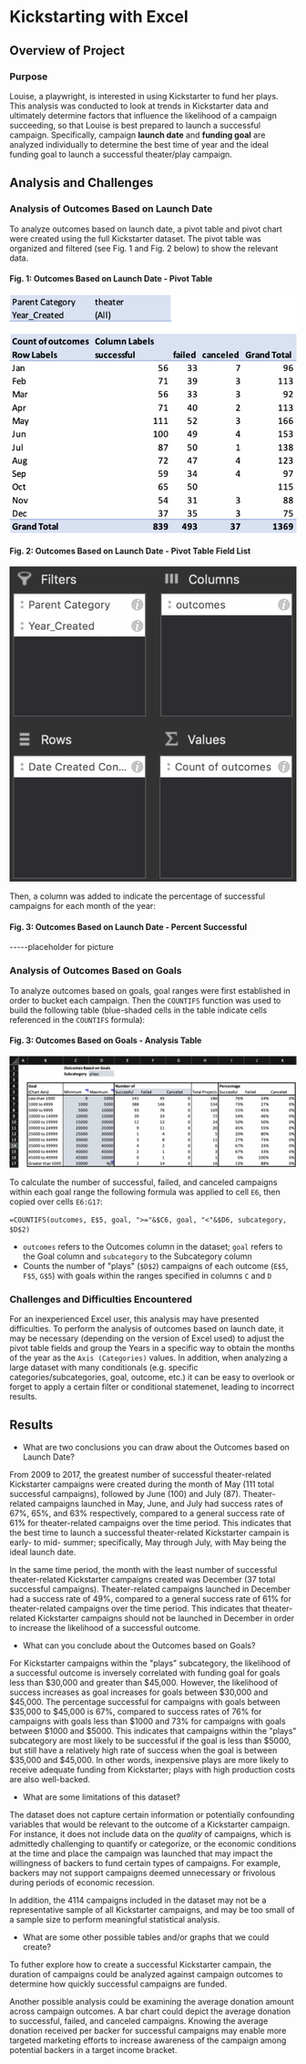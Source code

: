 # Kickstarting with Excel

## Overview of Project

### Purpose

Louise, a playwright, is interested in using Kickstarter to fund her plays. This analysis was conducted to look at trends in Kickstarter data and ultimately determine factors that influence the likelihood of a campaign succeeding, so that Louise is best prepared to launch a successful campaign. Specifically, campaign **launch date** and **funding goal** are analyzed individually to determine the best time of year and the ideal funding goal to launch a successful theater/play campaign.

## Analysis and Challenges

### Analysis of Outcomes Based on Launch Date

To analyze outcomes based on launch date, a pivot table and pivot chart were created using the full Kickstarter dataset. The pivot table was organized and filtered (see Fig. 1 and Fig. 2 below) to show the relevant data.

#### Fig. 1: Outcomes Based on Launch Date - Pivot Table

![Outcomes Based on Launch Date: Pivot Table](https://github.com/amberteets/kickstarter-analysis/blob/main/Analysis_Screenshots/Outcomes_vs_Launch_pivot.png)

#### Fig. 2: Outcomes Based on Launch Date - Pivot Table Field List

![Outcomes Based on Launch Date: Pivot Table Field List](https://github.com/amberteets/kickstarter-analysis/blob/main/Analysis_Screenshots/Outcomes_vs_Launch_pivot_fields.png)

Then, a column was added to indicate the percentage of successful campaigns for each month of the year:

#### Fig. 3: Outcomes Based on Launch Date - Percent Successful

-----placeholder for picture

### Analysis of Outcomes Based on Goals

To analyze outcomes based on goals, goal ranges were first established in order to bucket each campaign. Then the `COUNTIFS` function was used to build the following table (blue-shaded cells in the table indicate cells referenced in the `COUNTIFS` formula):

#### Fig. 3: Outcomes Based on Goals - Analysis Table

![Outcomes Based on Goals: Table](https://github.com/amberteets/kickstarter-analysis/blob/main/Analysis_Screenshots/Outcomes_vs_Goal_Full.png)

To calculate the number of successful, failed, and canceled campaigns within each goal range the following formula was applied to cell `E6`, then copied over cells `E6:G17`:

`=COUNTIFS(outcomes, E$5, goal, ">="&$C6, goal, "<"&$D6, subcategory, $D$2)`
* `outcomes` refers to the Outcomes column in the dataset; `goal` refers to the Goal column and `subcategory` to the Subcategory column
* Counts the number of "plays" (`$D$2`) campaigns of each outcome (`E$5`, `F$5`, `G$5`) with goals within the ranges specified in columns `C` and `D`

### Challenges and Difficulties Encountered

For an inexperienced Excel user, this analysis may have presented difficulties. To perform the analysis of outcomes based on launch date, it may be necessary (depending on the version of Excel used) to adjust the pivot table fields and group the Years in a specific way to obtain the months of the year as the `Axis (Categories)` values. In addition, when analyzing a large dataset with many conditionals (e.g. specific categories/subcategories, goal, outcome, etc.) it can be easy to overlook or forget to apply a certain filter or conditional statemenet, leading to incorrect results. 

## Results

- What are two conclusions you can draw about the Outcomes based on Launch Date?

From 2009 to 2017, the greatest number of successful theater-related Kickstarter campaigns were created during the month of May (111 total successful campaigns), followed by June (100) and July (87). Theater-related campaigns launched in May, June, and July had success rates of 67%, 65%, and 63% respectively, compared to a general success rate of 61% for theater-related campaigns over the time period. This indicates that the best time to launch a successful theater-related Kickstarter campain is early- to mid- summer; specifically, May through July, with May being the ideal launch date.

In the same time period, the month with the least number of successful theater-related Kickstarter campaigns created was December (37 total successful campaigns). Theater-related campaigns launched in December had a success rate of 49%, compared to a general success rate of 61% for theater-related campaigns over the time period. This indicates that theater-related Kickstarter campaigns should not be launched in December in order to increase the likelihood of a successful outcome.

- What can you conclude about the Outcomes based on Goals?

For Kickstarter campaigns within the "plays" subcategory, the likelihood of a successful outcome is inversely correlated with funding goal for goals less than $30,000 and greater than $45,000. However, the likelihood of success increases as goal increases for goals between $30,000 and $45,000. The percentage successful for campaigns with goals between $35,000 to $45,000 is 67%, compared to success rates of 76% for campaigns with goals less than $1000 and 73% for campaigns with goals between $1000 and $5000. This indicates that campaigns within the "plays" subcategory are most likely to be successful if the goal is less than $5000, but still have a relatively high rate of success when the goal is between $35,000 and $45,000. In other words, inexpensive plays are more likely to receive adequate funding from Kickstarter; plays with high production costs are also well-backed.

- What are some limitations of this dataset?

The dataset does not capture certain information or potentially confounding variables that would be relevant to the outcome of a Kickstarter campaign. For instance, it does not include data on the *quality* of campaigns, which is admittedly challenging to quantify or categorize, or the economic conditions at the time and place the campaign was launched that may impact the willingness of backers to fund certain types of campaigns. For example, backers may not support campaigns deemed unnecessary or frivolous during periods of economic recession.

In addition, the 4114 campaigns included in the dataset may not be a representative sample of all Kickstarter campaigns, and may be too small of a sample size to perform meaningful statistical analysis.

- What are some other possible tables and/or graphs that we could create?

To futher explore how to create a successful Kickstarter campain, the duration of campaigns could be analyzed against campaign outcomes to determine how quickly successful campaigns are funded. 

Another possible analysis could be examining the average donation amount across campaign outcomes. A bar chart could depict the average donation to successful, failed, and canceled campaigns. Knowing the average donation received per backer for successful campaigns may enable more targeted marketing efforts to increase awareness of the campaign among potential backers in a target income bracket.
